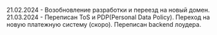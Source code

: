 21.02.2024 - Возобновление разработки и переезд на новый домен.
21.03.2024 - Переписан ToS и PDP(Personal Data Policy). Переход на новую платежную систему (скоро). Переписан backend лоудера.